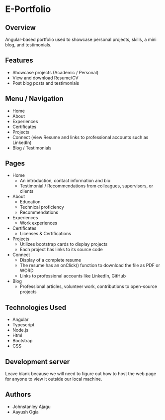 # E-Portfolio

## Overview 
Angular-based portfolio used to showcase personal projects, skills, a mini blog, and testimonials.

## Features 
- Showcase projects (Academic / Personal)
- View and download Resume/CV
- Post blog posts and testimonials

## Menu / Navigation 
- Home
- About
- Experiences
- Certificates
- Projects
- Connect (view Resume and links to professional accounts such as LinkedIn)
- Blog / Testimonials

## Pages
- Home
    - An introduction, contact information and bio
    - Testimonial / Recommendations from colleagues, supervisors, or clients 
- About
    - Education
    - Technical proficiency
    - Recommendations
- Experiences
    - Work experiences
- Certificates
    - Licenses & Certifications
- Projects
    - Utilizes bootstrap cards to display projects
    - Each project has links to its source code
- Connect
    - Display of a complete resume
    - The resume has an onClick() function to download the file as PDF or WORD
    - Links to professional accounts like LinkedIn, GitHub
- Blog
    - Professional articles, volunteer work, contributions to open-source projects

## Technologies Used
- Angular
- Typescript
- Node.js
- Html
- Bootstrap
- CSS

## Development server
Leave blank because we will need to figure out how to host the web page for anyone to view it outside our local machine.

## Authors
- Johnstanley Ajagu
- Aayush Ogia
